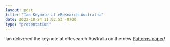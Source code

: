 ```yaml
---
layout: post
title: "Ian Keynote at eResearch Australia"
date: 2022-10-24 11:03:53 -0700
type: "presentation"
---
```


Ian delivered the keynote at eResearch Australia on the new [Patterns paper](https://doi.org/10.1016/j.patter.2022.100606)!